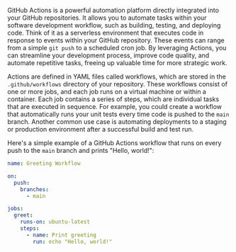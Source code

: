 GitHub Actions is a powerful automation platform directly integrated into your GitHub repositories. It allows you to automate tasks within your software development workflow, such as building, testing, and deploying code. Think of it as a serverless environment that executes code in response to events within your GitHub repository. These events can range from a simple `git push` to a scheduled cron job. By leveraging Actions, you can streamline your development process, improve code quality, and automate repetitive tasks, freeing up valuable time for more strategic work.

Actions are defined in YAML files called workflows, which are stored in the `.github/workflows` directory of your repository. These workflows consist of one or more jobs, and each job runs on a virtual machine or within a container. Each job contains a series of steps, which are individual tasks that are executed in sequence. For example, you could create a workflow that automatically runs your unit tests every time code is pushed to the `main` branch. Another common use case is automating deployments to a staging or production environment after a successful build and test run.

Here's a simple example of a GitHub Actions workflow that runs on every push to the `main` branch and prints "Hello, world!":

```yaml
name: Greeting Workflow

on:
  push:
    branches:
      - main

jobs:
  greet:
    runs-on: ubuntu-latest
    steps:
      - name: Print greeting
        run: echo "Hello, world!"
```